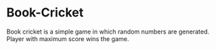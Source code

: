 # Book-Cricket
Book cricket is a simple game in which random numbers are generated. Player with maximum score wins the game.
